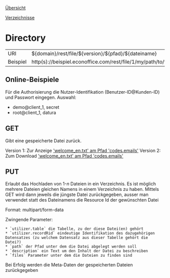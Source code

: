 ﻿[Übersicht](https://github.com/daturainformatik/econOfficeREST-API)

[Verzeichnisse](https://github.com/daturainformatik/econOfficeREST-API/tree/master/files/directory)

# Directory
<table>
<tr><td>URI</td><td>${domain}/rest/file/${version}/${pfad}/${dateiname}</td></tr>
<tr><td>Beispiel</td><td>http(s)://beispiel.econoffice.com/rest/file/1/my/path/to/file.ext</td></tr>
</table>

## Online-Beispiele

Für die Authorisierung die Nutzer-Identifikation (Benutzer-ID@Kunden-ID) und Passwort eingegen. Auswahl:

- demo@client_1, secret
- root@client_1, datura

## GET
Gibt eine gespeicherte Datei zurück.

Version 1: Zur Anzeige ['welcome_en.txt' am Pfad 'codes.emails'](http://dws.econoffice.ch/rest/rest/file/1/codes/emails/welcome_en.txt)
Version 2: Zum Download ['welcome_en.txt' am Pfad 'codes.emails'](http://dws.econoffice.ch/rest/rest/file/2/codes/emails/welcome_en.txt)

## PUT
Erlaubt das Hochladen von 1-*n* Dateien in ein Verzeichnis. Es ist möglich mehrere Dateien gleichen Namens in einem Verzeichnis zu haben.
Mittels GET wird dann jeweils die jüngste Datei zurückgegeben, ausser man verwendet statt des Dateinamens die Resource Id der gewünschten Datei


Format: multipart/form-data

Zwingende Parameter:

	* `utilizer.table` die Tabelle, zu der diese Datei(en) gehört 
	* `utilizer.recordRid` eindeutige Identifikation des dazugehörigen Datensatzes (zu welchem Datensatz aus dieser Tabelle gehört die Datei?)
	* `path` der Pfad unter dem die Datei abgelegt werden soll
	* `description` ein Text um den Inhalt der Datei zu beschreiben
	* `files` Parameter unter dem die Dateien zu finden sind
	
Bei Erfolg werden die Meta-Daten der gespeicherten Dateien zurückgegeben